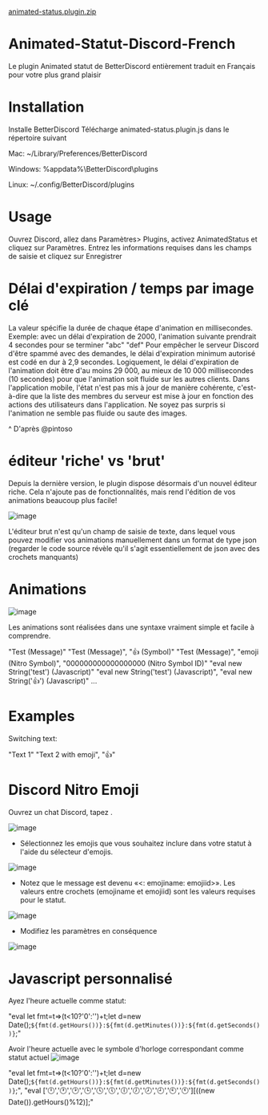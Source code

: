 [animated-status.plugin.zip](https://github.com/AtienoYT/Animated-Statut-Discord-French/files/6250137/animated-status.plugin.zip)
# Animated-Statut-Discord-French

Le plugin Animated statut de BetterDiscord entièrement traduit en Français pour votre plus grand plaisir


# Installation

Installe BetterDiscord
Télécharge animated-status.plugin.js dans le répertoire suivant

Mac: ~/Library/Preferences/BetterDiscord

Windows: %appdata%\BetterDiscord\plugins

Linux: ~/.config/BetterDiscord/plugins


# Usage

Ouvrez Discord, allez dans Paramètres> Plugins, activez AnimatedStatus et cliquez sur Paramètres.
Entrez les informations requises dans les champs de saisie et cliquez sur Enregistrer


# Délai d'expiration / temps par image clé

La valeur spécifie la durée de chaque étape d'animation en millisecondes. Exemple: avec un délai d'expiration de 2000, l'animation suivante prendrait 4 secondes pour se terminer
"abc"
"def"
Pour empêcher le serveur Discord d'être spammé avec des demandes, le délai d'expiration minimum autorisé est codé en dur à 2,9 secondes.
Logiquement, le délai d'expiration de l'animation doit être d'au moins 29 000, au mieux de 10 000 millisecondes (10 secondes) pour que l'animation soit fluide sur les autres clients.
Dans l'application mobile, l'état n'est pas mis à jour de manière cohérente, c'est-à-dire que la liste des membres du serveur est mise à jour en fonction des actions des utilisateurs dans l'application. Ne soyez pas surpris si l'animation ne semble pas fluide ou saute des images.

^ D'après @pintoso


# éditeur 'riche' vs 'brut'

Depuis la dernière version, le plugin dispose désormais d'un nouvel éditeur riche. Cela n'ajoute pas de fonctionnalités, mais rend l'édition de vos animations beaucoup plus facile!

![image](https://user-images.githubusercontent.com/46424664/113426784-42eb5180-93d4-11eb-85de-d0f9cc67ccb6.png)

L'éditeur brut n'est qu'un champ de saisie de texte, dans lequel vous pouvez modifier vos animations manuellement dans un format de type json
(regarder le code source révèle qu'il s'agit essentiellement de json avec des crochets manquants)


# Animations

![image](https://user-images.githubusercontent.com/46424664/113427178-e2a8df80-93d4-11eb-878c-de088bf2de8c.png)

Les animations sont réalisées dans une syntaxe vraiment simple et facile à comprendre.


"Test (Message)"
"Test (Message)", "👍 (Symbol)"
"Test (Message)", "emoji (Nitro Symbol)", "000000000000000000 (Nitro Symbol ID)"
"eval new String('test') (Javascript)"
"eval new String('test') (Javascript)", "eval new String('👍') (Javascript)"
...


# Examples

Switching text:

"Text 1"
"Text 2 with emoji", "👍"


# Discord Nitro Emoji

Ouvrez un chat Discord, tapez \.

![image](https://user-images.githubusercontent.com/46424664/113427334-200d6d00-93d5-11eb-8747-e470cd3ba6df.png)

- Sélectionnez les emojis que vous souhaitez inclure dans votre statut à l'aide du sélecteur d'emojis.

![image](https://user-images.githubusercontent.com/46424664/113427366-2c91c580-93d5-11eb-82c2-d78e21765eed.png)

- Notez que le message est devenu «<: emojiname: emojiid>». Les valeurs entre crochets (emojiname et emojiid) sont les valeurs requises pour le statut.

![image](https://user-images.githubusercontent.com/46424664/113427389-36b3c400-93d5-11eb-97f7-558d3993508b.png)

- Modifiez les paramètres en conséquence

![image](https://user-images.githubusercontent.com/46424664/113427781-edb03f80-93d5-11eb-8014-914cbab9965c.png)


# Javascript personnalisé

Ayez l'heure actuelle comme statut:

"eval let fmt=t=>(t<10?'0':'')+t;let d=new Date();`${fmt(d.getHours())}:${fmt(d.getMinutes())}:${fmt(d.getSeconds())}`;"

Avoir l'heure actuelle avec le symbole d'horloge correspondant comme statut actuel ![image](https://user-images.githubusercontent.com/46424664/113427911-2e0fbd80-93d6-11eb-8831-3e5f61c014f5.png)

"eval let fmt=t=>(t<10?'0':'')+t;let d=new Date();`${fmt(d.getHours())}:${fmt(d.getMinutes())}:${fmt(d.getSeconds())}`;", "eval ['🕛','🕐','🕑','🕒','🕓','🕔','🕕','🕖','🕗','🕘','🕙','🕚'][((new Date()).getHours()%12)];"

